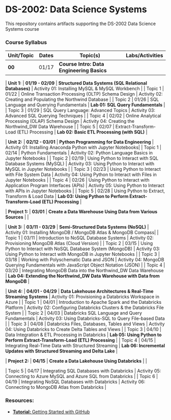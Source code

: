 # DS-2002: Data Science Systems
This repository contains artifacts supporting the DS-2002 Data Science Systems course

### Course Syllabus 

| Unit/Topic  | Dates | Topic(s)   | Labs/Activities |
| ----------- | ----- | ---------- | --------------- |
| **00**      | 01/17 | **Course Intro: Data Engineering Basics** | |

| **Unit 1:** | **01/19 - 02/09** | **Structured Data Systems (SQL Relational Databases)** | Activity 01: Installing MySQL & MySQL Workbench |
| Topic 1 | 01/22 | Online Transaction Processing (OLTP) Schema Design | Activity 02: Creating and Populating the Northwind Database |
| Topic 2 | 01/26 | SQL Language and Querying Fundamentals             | **Lab 01: SQL Query Fundamentals** |
| Topic 3 | 01/29 | SQL Query Language: Advanced Topics                | Activity 03: Advanced SQL Querying Techniques |
| Topic 4 | 02/02 | Online Analytical Processing (OLAP) Schema Design  | Activity 04: Creating the Northwind_DW Data Warehouse |
| Topic 5 | 02/07 | Extract-Transform-Load (ETL) Processing            | **Lab 02: Basic ETL Processing (with SQL)** |

| **Unit 2:** | **02/12 - 03/01** | **Python Programming for Data Engineering** | Activity 01: Installing Anaconda Python with Jupyter Notebooks|
| Topic 1 | 02/14 | Python Fundamentals                                         | Activity 02: Python Language Basics in Jupyter Notebooks |
| Topic 2 | 02/19 | Using Python to Interact with SQL Database Systems (MySQL)  | Activity 03: Using Python to Interact with MySQL in Jupyter Notebooks |
| Topic 3 | 02/23 | Using Python to Interact with File System Data              | Activity 04: Using Python to Interact with Files in Jupyter Notebooks |
| Topic 4 | 02/26 | Using Python to Interact with Application Program Interfaces (APIs) | Activity 05: Using Python to Interact with APIs in Jupyter Notebooks |
| Topic 5 | 02/28 | Using Python to Extract, Transform & Load Data            | **Lab 03: Using Python to Perform Extract-Transform-Load (ETL) Processing** |

| **Project 1:** | **03/01** | **Create a Data Warehouse Using Data from Various Sources** | |

| **Unit 3:** | **03/11 - 03/29** | **Semi-Structured Data Systems (NoSQL)**      | Activity 01: Installing MongoDB / MongoDB Atlas & MongoDB Compass|
| Topic 1 | 03/11 | Introduction to NoSQL Database Systems                        | Activity 02: Provisioning MongoDB Atlas (Cloud Version) |
| Topic 2 | 03/15 | Using Python to Interact with NoSQL Database System (MongoDB) | Activity 03: Using Python to Interact with MongoDB in Jupyter Notebooks |
| Topic 3 | 03/18 | Working with Polyschematic Data and JSON                      | Activity 04: MongoDB Querying Fundamentals with JavaScript Object Notation (JSON) |
| Topic 4 | 03/20 | Integrating MongoDB Data into the Northwind_DW Data Warehouse | **Lab 04: Extending the Northwind_DW Data Warehouse with Data from MongoDB** |

| **Unit 4:** | **04/01 - 04/29** | **Data Lakehouse Architectures & Real-Time Streaming Systems** | Activity 01: Provisioning a Databricks Workspace in Azure |
| Topic 1 | 04/01 | Introduction to Apache Spark and  the Databricks Platform | Activity 02: Configuring Databricks Clusters & the Databricks File System |
| Topic 2 | 04/03 | Databricks SQL Language and Query Fundamentals | Activity 03: Using Databricks-SQL to Query File-based Data |
| Topic 3 | 04/08 | Databricks Files, Databases, Tables and Views | Activity 04: Using Databricks to Create Delta Tables and Views |
| Topic 3 | 04/10 | Data Integration & ETL Processing in Databricks | **Lab 05: Using Python to Perform Extract-Transform-Load (ETL) Processing** |
| Topic 4 | 04/15 | Integrating Real-Time Data with Structured Streaming | **Lab 06: Incremental Updates with Structured Streaming and Delta Lake** |

| **Project 2:** | **04/15** | **Create a Data Lakehouse Using Databricks** | |

| Topic 5 | 04/17 | Integrating SQL Databases with Databricks | Activity 05: Connecting to Azure MySQL and Azure SQL from Databricks |
| Topic 6 | 04/19 | Integrating NoSQL Databases with Databricks | Activity 06: Connecting to MongoDB Atlas from Databricks |

### Resources:
- <a href="https://docs.github.com/en/get-started/quickstart/hello-world"><b>Tutorial: </b>Getting Started with GitHub</a>
